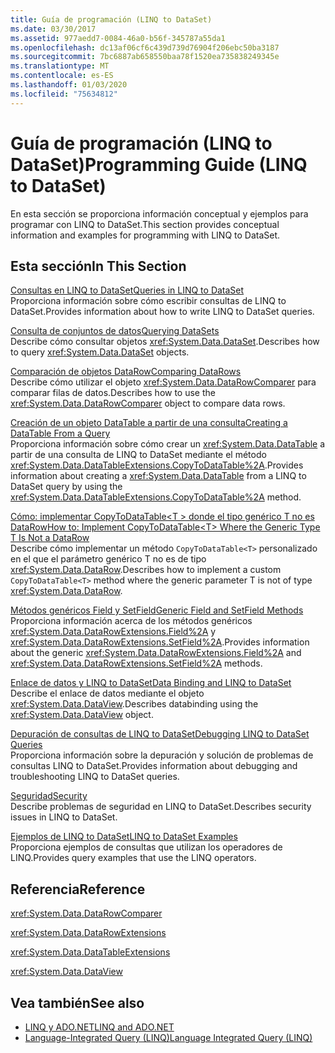 ```yaml
---
title: Guía de programación (LINQ to DataSet)
ms.date: 03/30/2017
ms.assetid: 977aedd7-0084-46a0-b56f-345787a55da1
ms.openlocfilehash: dc13af06cf6c439d739d76904f206ebc50ba3187
ms.sourcegitcommit: 7bc6887ab658550baa78f1520ea735838249345e
ms.translationtype: MT
ms.contentlocale: es-ES
ms.lasthandoff: 01/03/2020
ms.locfileid: "75634812"
---
```

# <a name="programming-guide-linq-to-dataset"></a><span data-ttu-id="c2cc3-102">Guía de programación (LINQ to DataSet)</span><span class="sxs-lookup"><span data-stu-id="c2cc3-102">Programming Guide (LINQ to DataSet)</span></span>
<span data-ttu-id="c2cc3-103">En esta sección se proporciona información conceptual y ejemplos para programar con LINQ to DataSet.</span><span class="sxs-lookup"><span data-stu-id="c2cc3-103">This section provides conceptual information and examples for programming with LINQ to DataSet.</span></span>  
  
## <a name="in-this-section"></a><span data-ttu-id="c2cc3-104">Esta sección</span><span class="sxs-lookup"><span data-stu-id="c2cc3-104">In This Section</span></span>  
 [<span data-ttu-id="c2cc3-105">Consultas en LINQ to DataSet</span><span class="sxs-lookup"><span data-stu-id="c2cc3-105">Queries in LINQ to DataSet</span></span>](queries-in-linq-to-dataset.md)  
 <span data-ttu-id="c2cc3-106">Proporciona información sobre cómo escribir consultas de LINQ to DataSet.</span><span class="sxs-lookup"><span data-stu-id="c2cc3-106">Provides information about how to write LINQ to DataSet queries.</span></span>  
  
 [<span data-ttu-id="c2cc3-107">Consulta de conjuntos de datos</span><span class="sxs-lookup"><span data-stu-id="c2cc3-107">Querying DataSets</span></span>](querying-datasets-linq-to-dataset.md)  
 <span data-ttu-id="c2cc3-108">Describe cómo consultar objetos <xref:System.Data.DataSet>.</span><span class="sxs-lookup"><span data-stu-id="c2cc3-108">Describes how to query <xref:System.Data.DataSet> objects.</span></span>  
  
 [<span data-ttu-id="c2cc3-109">Comparación de objetos DataRow</span><span class="sxs-lookup"><span data-stu-id="c2cc3-109">Comparing DataRows</span></span>](comparing-datarows-linq-to-dataset.md)  
 <span data-ttu-id="c2cc3-110">Describe cómo utilizar el objeto <xref:System.Data.DataRowComparer> para comparar filas de datos.</span><span class="sxs-lookup"><span data-stu-id="c2cc3-110">Describes how to use the <xref:System.Data.DataRowComparer> object to compare data rows.</span></span>  
  
 [<span data-ttu-id="c2cc3-111">Creación de un objeto DataTable a partir de una consulta</span><span class="sxs-lookup"><span data-stu-id="c2cc3-111">Creating a DataTable From a Query</span></span>](creating-a-datatable-from-a-query-linq-to-dataset.md)  
 <span data-ttu-id="c2cc3-112">Proporciona información sobre cómo crear un <xref:System.Data.DataTable> a partir de una consulta de LINQ to DataSet mediante el método <xref:System.Data.DataTableExtensions.CopyToDataTable%2A>.</span><span class="sxs-lookup"><span data-stu-id="c2cc3-112">Provides information about creating a <xref:System.Data.DataTable> from a LINQ to DataSet query by using the <xref:System.Data.DataTableExtensions.CopyToDataTable%2A> method.</span></span>  
  
 [<span data-ttu-id="c2cc3-113">Cómo: implementar CopyToDataTable\<T > donde el tipo genérico T no es DataRow</span><span class="sxs-lookup"><span data-stu-id="c2cc3-113">How to: Implement CopyToDataTable\<T> Where the Generic Type T Is Not a DataRow</span></span>](implement-copytodatatable-where-type-not-a-datarow.md)  
 <span data-ttu-id="c2cc3-114">Describe cómo implementar un método `CopyToDataTable<T>` personalizado en el que el parámetro genérico T no es de tipo <xref:System.Data.DataRow>.</span><span class="sxs-lookup"><span data-stu-id="c2cc3-114">Describes how to implement a custom `CopyToDataTable<T>` method where the generic parameter T is not of type <xref:System.Data.DataRow>.</span></span>  
  
 [<span data-ttu-id="c2cc3-115">Métodos genéricos Field y SetField</span><span class="sxs-lookup"><span data-stu-id="c2cc3-115">Generic Field and SetField Methods</span></span>](generic-field-and-setfield-methods-linq-to-dataset.md)  
 <span data-ttu-id="c2cc3-116">Proporciona información acerca de los métodos genéricos <xref:System.Data.DataRowExtensions.Field%2A> y <xref:System.Data.DataRowExtensions.SetField%2A>.</span><span class="sxs-lookup"><span data-stu-id="c2cc3-116">Provides information about the generic <xref:System.Data.DataRowExtensions.Field%2A> and <xref:System.Data.DataRowExtensions.SetField%2A> methods.</span></span>  
  
 [<span data-ttu-id="c2cc3-117">Enlace de datos y LINQ to DataSet</span><span class="sxs-lookup"><span data-stu-id="c2cc3-117">Data Binding and LINQ to DataSet</span></span>](data-binding-and-linq-to-dataset.md)  
 <span data-ttu-id="c2cc3-118">Describe el enlace de datos mediante el objeto <xref:System.Data.DataView>.</span><span class="sxs-lookup"><span data-stu-id="c2cc3-118">Describes databinding using the <xref:System.Data.DataView> object.</span></span>  
  
 [<span data-ttu-id="c2cc3-119">Depuración de consultas de LINQ to DataSet</span><span class="sxs-lookup"><span data-stu-id="c2cc3-119">Debugging LINQ to DataSet Queries</span></span>](debugging-linq-to-dataset-queries.md)  
 <span data-ttu-id="c2cc3-120">Proporciona información sobre la depuración y solución de problemas de consultas LINQ to DataSet.</span><span class="sxs-lookup"><span data-stu-id="c2cc3-120">Provides information about debugging and troubleshooting LINQ to DataSet queries.</span></span>  
  
 [<span data-ttu-id="c2cc3-121">Seguridad</span><span class="sxs-lookup"><span data-stu-id="c2cc3-121">Security</span></span>](security-linq-to-dataset.md)  
 <span data-ttu-id="c2cc3-122">Describe problemas de seguridad en LINQ to DataSet.</span><span class="sxs-lookup"><span data-stu-id="c2cc3-122">Describes security issues in LINQ to DataSet.</span></span>  
  
 [<span data-ttu-id="c2cc3-123">Ejemplos de LINQ to DataSet</span><span class="sxs-lookup"><span data-stu-id="c2cc3-123">LINQ to DataSet Examples</span></span>](linq-to-dataset-examples.md)  
 <span data-ttu-id="c2cc3-124">Proporciona ejemplos de consultas que utilizan los operadores de LINQ.</span><span class="sxs-lookup"><span data-stu-id="c2cc3-124">Provides query examples that use the LINQ operators.</span></span>  
  
## <a name="reference"></a><span data-ttu-id="c2cc3-125">Referencia</span><span class="sxs-lookup"><span data-stu-id="c2cc3-125">Reference</span></span>  
 <xref:System.Data.DataRowComparer>  
  
 <xref:System.Data.DataRowExtensions>  
  
 <xref:System.Data.DataTableExtensions>  
  
 <xref:System.Data.DataView>  
  
## <a name="see-also"></a><span data-ttu-id="c2cc3-126">Vea también</span><span class="sxs-lookup"><span data-stu-id="c2cc3-126">See also</span></span>

- [<span data-ttu-id="c2cc3-127">LINQ y ADO.NET</span><span class="sxs-lookup"><span data-stu-id="c2cc3-127">LINQ and ADO.NET</span></span>](linq-and-ado-net.md)
- [<span data-ttu-id="c2cc3-128">Language-Integrated Query (LINQ)</span><span class="sxs-lookup"><span data-stu-id="c2cc3-128">Language Integrated Query (LINQ)</span></span>](../../../csharp/programming-guide/concepts/linq/index.md)
